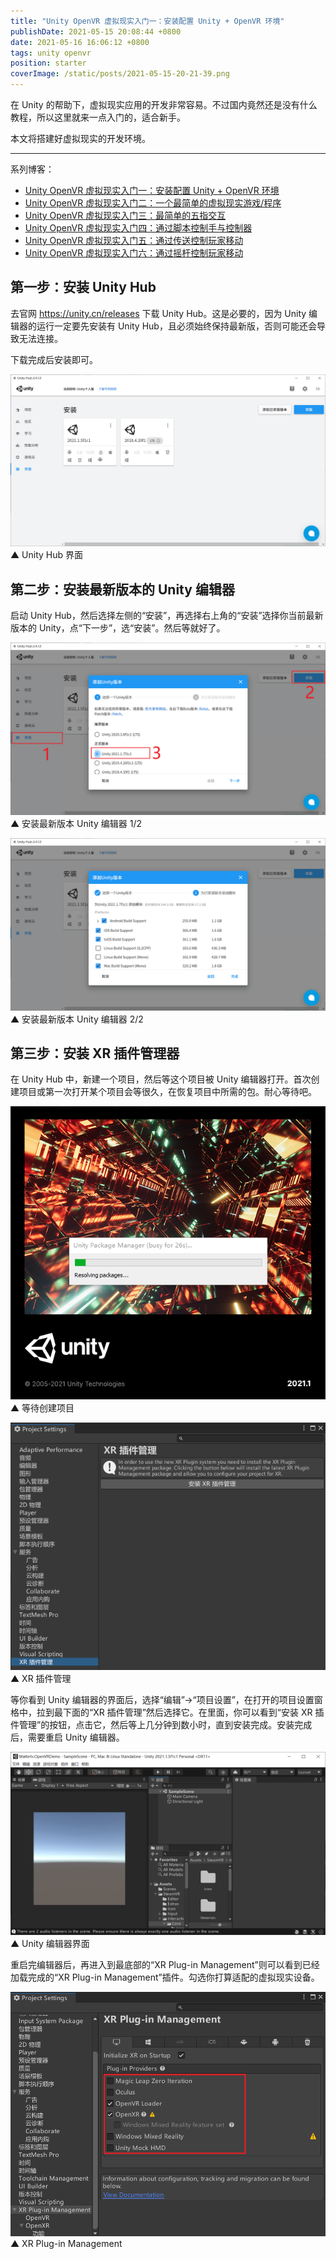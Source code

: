 ```yaml
---
title: "Unity OpenVR 虚拟现实入门一：安装配置 Unity + OpenVR 环境"
publishDate: 2021-05-15 20:08:44 +0800
date: 2021-05-16 16:06:12 +0800
tags: unity openvr
position: starter
coverImage: /static/posts/2021-05-15-20-21-39.png
---
```


在 Unity 的帮助下，虚拟现实应用的开发非常容易。不过国内竟然还是没有什么教程，所以这里就来一点入门的，适合新手。

本文将搭建好虚拟现实的开发环境。

---

系列博客：

- [Unity OpenVR 虚拟现实入门一：安装配置 Unity + OpenVR 环境](https://blog.walterlv.com/post/unity-openvr-starting-1.html)
- [Unity OpenVR 虚拟现实入门二：一个最简单的虚拟现实游戏/程序](https://blog.walterlv.com/post/unity-openvr-starting-2.html)
- [Unity OpenVR 虚拟现实入门三：最简单的五指交互](https://blog.walterlv.com/post/unity-openvr-starting-3.html)
- [Unity OpenVR 虚拟现实入门四：通过脚本控制手与控制器](https://blog.walterlv.com/post/unity-openvr-starting-4.html)
- [Unity OpenVR 虚拟现实入门五：通过传送控制玩家移动](https://blog.walterlv.com/post/unity-openvr-starting-5.html)
- [Unity OpenVR 虚拟现实入门六：通过摇杆控制玩家移动](https://blog.walterlv.com/post/unity-openvr-starting-6.html)

<div id="toc"></div>

## 第一步：安装 Unity Hub

去官网 <https://unity.cn/releases> 下载 Unity Hub。这是必要的，因为 Unity 编辑器的运行一定要先安装有 Unity Hub，且必须始终保持最新版，否则可能还会导致无法连接。

下载完成后安装即可。

![Unity Hub 界面](/static/posts/2021-05-15-20-21-39.png)  
▲ Unity Hub 界面

## 第二步：安装最新版本的 Unity 编辑器

启动 Unity Hub，然后选择左侧的“安装”，再选择右上角的“安装”选择你当前最新版本的 Unity，点“下一步”，选“安装”。然后等就好了。

![安装最新版本 Unity 编辑器 1/2](/static/posts/2021-05-15-20-31-36.png)  
▲ 安装最新版本 Unity 编辑器 1/2

![安装最新版本 Unity 编辑器 2/2](/static/posts/2021-05-15-20-33-02.png)  
▲ 安装最新版本 Unity 编辑器 2/2

## 第三步：安装 XR 插件管理器

在 Unity Hub 中，新建一个项目，然后等这个项目被 Unity 编辑器打开。首次创建项目或第一次打开某个项目会等很久，在恢复项目中所需的包。耐心等待吧。

![等待创建项目](/static/posts/2021-05-16-07-51-32.png)  
▲ 等待创建项目

![XR 插件管理](/static/posts/2021-05-16-07-55-15.png)  
▲ XR 插件管理

等你看到 Unity 编辑器的界面后，选择“编辑”->“项目设置”，在打开的项目设置窗格中，拉到最下面的“XR 插件管理”然后选择它。在里面，你可以看到“安装 XR 插件管理”的按钮，点击它，然后等上几分钟到数小时，直到安装完成。安装完成后，需要重启 Unity 编辑器。

![Unity 编辑器界面](/static/posts/2021-05-15-20-37-12.png)  
▲ Unity 编辑器界面

重启完编辑器后，再进入到最底部的“XR Plug-in Management”则可以看到已经加载完成的“XR Plug-in Management”插件。勾选你打算适配的虚拟现实设备。

![XR Plug-in Management](/static/posts/2021-05-15-20-40-09.png)  
▲ XR Plug-in Management


